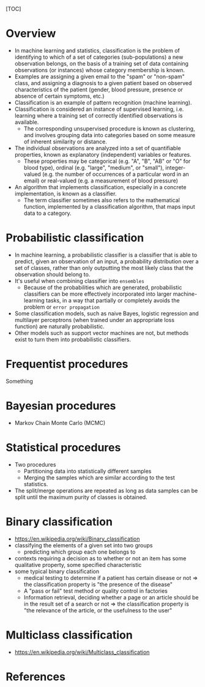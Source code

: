 [TOC]

# Overview

- In machine learning and statistics, classification is the problem of
  identifying to which of a set of categories (sub-populations) a new
  observation belongs, on the basis of a training set of data containing
  observations (or instances) whose category membership is known.
- Examples are assigning a given email to the "spam" or "non-spam"
  class, and assigning a diagnosis to a given patient based on observed
  characteristics of the patient (gender, blood pressure, presence or
  absence of certain symptoms, etc.)
- Classification is an example of pattern recognition (machine learning).
- Classification is considered an instance of supervised learning, i.e.
  learning where a training set of correctly identified observations is
  available.
    + The corresponding unsupervised procedure is known as clustering,
      and involves grouping data into categories based on some measure
      of inherent similarity or distance.
- The individual observations are analyzed into a set of quantifiable
  properties, known as explanatory (independent) variables or features.
    + These properties may be categorical (e.g. "A", "B", "AB" or "O"
      for blood type), ordinal (e.g. "large", "medium", or "small"),
      integer-valued (e.g. the number of occurrences of a particular
      word in an email) or real-valued (e.g. a measurement of blood
      pressure)
- An algorithm that implements classification, especially in a concrete
  implementation, is known as a classifier.
    + The term classifier sometimes also refers to the mathematical
      function, implemented by a classification algorithm, that maps
      input data to a category.

# Probabilistic classification

- In machine learning, a probabilistic classifier is a classifier that
  is able to predict, given an observation of an input, a probability
  distribution over a set of classes, rather than only outputting the
  most likely class that the observation should belong to.
- It's useful when combining classifier into `ensembles`
    + Because of the probabilities which are generated, probabilistic
      classifiers can be more effectively incorporated into larger
      machine-learning tasks, in a way that partially or completely
      avoids the problem or `error propagation`
- Some classification models, such as naive Bayes, logistic regression
  and multilayer perceptrons (when trained under an appropriate loss
  function) are naturally probabilistic.
- Other models such as support vector machines are not, but methods
  exist to turn them into probabilistic classifiers.

# Frequentist procedures

Something

# Bayesian procedures

- Markov Chain Monte Carlo (MCMC)

# Statistical procedures

- Two procedures
    + Partitioning data into statistically different samples
    + Merging the samples which are similar according to the test
      statistics.
- The split/merge operations are repeated as long as data samples can be
  split until the maximum purity of classes is obtained.

# Binary classification

- https://en.wikipedia.org/wiki/Binary_classification
- classifying the elements of a given set into two groups
    + predicting which group each one belongs to
- contexts requiring a decision as to whether or not an item has some
  qualitative property, some specified characteristic
- some typical binary classification
    + medical testing to determine if a patient has certain disease or
      not => the classification property is "the presence of the
      disease"
    + A "pass or fail" test method or quality control in factories
    + Information retrieval, deciding whether a page or an article
      should be in the result set of a search or not => the
      classification property is "the relevance of the article, or the
      usefulness to the user"

# Multiclass classification

- https://en.wikipedia.org/wiki/Multiclass_classification


# References

